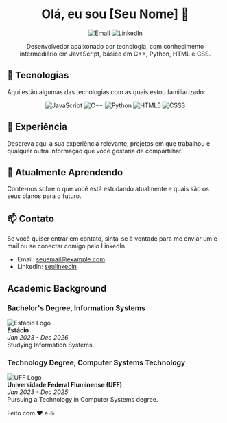 <h1 align="center">Olá, eu sou [Seu Nome] 👋</h1>
<p align="center">
  <a href="mailto:seuemail@example.com"><img alt="Email" src="https://img.shields.io/badge/Email-%23EA4335.svg?style=for-the-badge&logo=gmail&logoColor=white"/></a>
  <a href="https://linkedin.com/in/seulinkedin"><img alt="LinkedIn" src="https://img.shields.io/badge/LinkedIn-%230077B5.svg?style=for-the-badge&logo=linkedin&logoColor=white"/></a>
</p>

<p align="center">Desenvolvedor apaixonado por tecnologia, com conhecimento intermediário em JavaScript, básico em C++, Python, HTML e CSS.</p>

## 🚀 Tecnologias

Aqui estão algumas das tecnologias com as quais estou familiarizado:

<p align="center">
  <img alt="JavaScript" src="https://img.shields.io/badge/-JavaScript-%23F7DF1E.svg?style=for-the-badge&logo=javascript&logoColor=white"/>
  <img alt="C++" src="https://img.shields.io/badge/-C++-%2300599C.svg?style=for-the-badge&logo=c%2B%2B&logoColor=white"/>
  <img alt="Python" src="https://img.shields.io/badge/-Python-%233776AB.svg?style=for-the-badge&logo=python&logoColor=white"/>
  <img alt="HTML5" src="https://img.shields.io/badge/-HTML5-%23E34F26.svg?style=for-the-badge&logo=html5&logoColor=white"/>
  <img alt="CSS3" src="https://img.shields.io/badge/-CSS3-%231572B6.svg?style=for-the-badge&logo=css3&logoColor=white"/>
</p>

## 💼 Experiência

Descreva aqui a sua experiência relevante, projetos em que trabalhou e qualquer outra informação que você gostaria de compartilhar.

## 🌱 Atualmente Aprendendo

Conte-nos sobre o que você está estudando atualmente e quais são os seus planos para o futuro.

## 📫 Contato

Se você quiser entrar em contato, sinta-se à vontade para me enviar um e-mail ou se conectar comigo pelo LinkedIn.

- Email: [seuemail@example.com](mailto:seuemail@example.com)
- LinkedIn: [seulinkedin](https://linkedin.com/in/seulinkedin)

## Academic Background

### Bachelor's Degree, Information Systems
![Estácio Logo](https://link-to-your-image.com/estacio-logo.png)  
**Estácio**  
*Jan 2023 - Dec 2026*  
Studying Information Systems.

### Technology Degree, Computer Systems Technology
![UFF Logo](https://link-to-your-image.com/uff-logo.png)  
**Universidade Federal Fluminense (UFF)**  
*Jan 2023 - Dec 2025*  
Pursuing a Technology in Computer Systems degree.


Feito com ❤️ e ☕️
